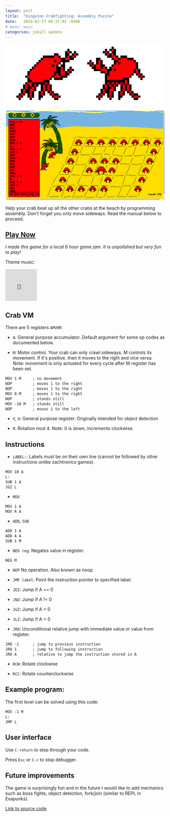 ```yaml
---
layout: post
title:  "Kingston Crabfighting: Assembly Puzzle"
date:   2019-02-17 00:37:02 -0400
# menu: main
categories: jekyll update
---
```


![gif](/static/crabs/gif.gif)

![screenshot](/static/crabs/1.png)

Help your crab beat up all the other crabs at the beach by programming assembly. Don't forget you only move sideways. Read the manual below to proceed.

## <a href="/static/crabs/index.html" target="_blank">Play Now</a>

*I made this game for a local 6 hour game jam. It is unpolished but very fun to play!*

Theme music:

<iframe width="100" height="100" src="https://www.youtube-nocookie.com/embed/gzVb5nYlKzk" frameborder="0" allow="accelerometer; autoplay; encrypted-media; gyroscope; picture-in-picture" allowfullscreen></iframe>

## Crab VM

There are 5 registers `AMVHR`:

* `A`: General purpose accumulator. Default argument for some op codes as documented below.

* `M`: Motor control. Your crab can only crawl sideways. M controls its movement. If it's positive, then it moves to the right and vice versa. Note: movement is only actuated for every cycle after M register has been set.

```
MOV 1 M     ; no movement
NOP         ; moves 1 to the right
NOP         ; moves 1 to the right
MOV 0 M     ; moves 1 to the right
NOP         ; stands still
MOV -10 M   ; stands still
NOP         ; moves 1 to the left
```

* `V`, `H`:  General purpose register. Originally intended for object detection

* `R`: Rotation mod 4. Note: 0 is down, increments clockwise.

## Instructions

* `LABEL:`: Labels must be on their own line (cannot be followed by other instructions unlike zachtronics games).

```
MOV 10 A
L:
SUB 1 A
JGZ L
```

* `MOV`

```
MOV 1 A
MOV R A
```

* `ADD`, `SUB`

```
ADD 1 A
ADD A A
SUB 1 M
```

* `NEG reg`: Negates value in register.

```
NEG M
```

* `NOP` No operation. Also known as noop

* `JMP label`: Point the instruction pointer to specified label.

* `JEZ`: Jump if A == 0

* `JNZ`: Jump if A != 0

* `JGZ`: Jump if A > 0

* `JLZ`: Jump if A < 0

* `JRO`: Unconditional relative jump with immediate value or value from register.

```
JRO -1      ; jump to previous instruction
JRO 1       ; jump to following instruction
JRO A       ; relative to jump the instruction stored in A
```

* `RCW`: Rotate clockwise

* `RCC`: Rotate counterclockwise


## Example program:

The first level can be solved using this code:

```
MOV -1 M
L:
JMP L
```

## User interface

Use `C-return` to step through your code.

Press `Esc` or `C-c` to stop debugger.

## Future improvements

The game is surprisingly fun and in the future I would like to add mechanics such as boss fights, object detection, fork/join (similar to REPL in Exapunks).

[Link to source code](https://github.com/rickyhan/crabs)

